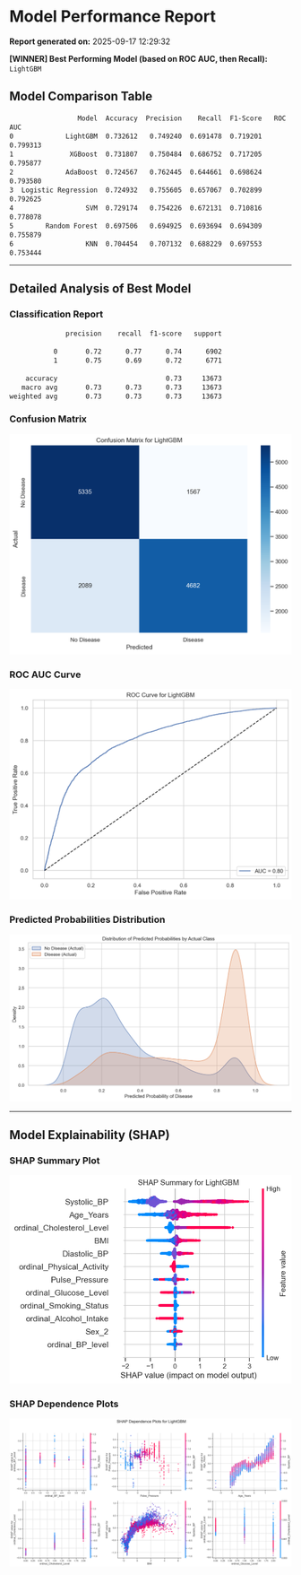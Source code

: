# Model Performance Report

**Report generated on:** 2025-09-17 12:29:32

**[WINNER] Best Performing Model (based on ROC AUC, then Recall):** `LightGBM`

## Model Comparison Table

```
                 Model  Accuracy  Precision    Recall  F1-Score   ROC AUC
0             LightGBM  0.732612   0.749240  0.691478  0.719201  0.799313
1              XGBoost  0.731807   0.750484  0.686752  0.717205  0.795877
2             AdaBoost  0.724567   0.762445  0.644661  0.698624  0.793580
3  Logistic Regression  0.724932   0.755605  0.657067  0.702899  0.792625
4                  SVM  0.729174   0.754226  0.672131  0.710816  0.778078
5        Random Forest  0.697506   0.694925  0.693694  0.694309  0.755879
6                  KNN  0.704454   0.707132  0.688229  0.697553  0.753444
```

---

## Detailed Analysis of Best Model

### Classification Report

```
              precision    recall  f1-score   support

           0       0.72      0.77      0.74      6902
           1       0.75      0.69      0.72      6771

    accuracy                           0.73     13673
   macro avg       0.73      0.73      0.73     13673
weighted avg       0.73      0.73      0.73     13673

```

### Confusion Matrix

![Confusion Matrix](figures\best_model_analysis\1_confusion_matrix.png)

### ROC AUC Curve

![ROC AUC Curve](figures\best_model_analysis\2_roc_auc_curve.png)

### Predicted Probabilities Distribution

![Predicted Probabilities](figures\best_model_analysis\3_predicted_probabilities.png)

---

## Model Explainability (SHAP)

### SHAP Summary Plot

![SHAP Summary](figures\best_model_analysis\4_shap_summary.png)

### SHAP Dependence Plots

![SHAP Dependence Grid](figures\best_model_analysis\5_shap_dependence_grid.png)

